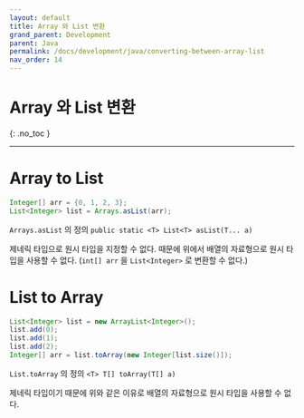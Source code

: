 ```yaml
---
layout: default
title: Array 와 List 변환
grand_parent: Development
parent: Java
permalink: /docs/development/java/converting-between-array-list
nav_order: 14
---
```


# Array 와 List 변환
{: .no_toc }

---

# Array to List

```java
Integer[] arr = {0, 1, 2, 3};
List<Integer> list = Arrays.asList(arr);
```

`Arrays.asList` 의 정의 `public static <T> List<T> asList(T... a)`

제네릭 타입으로 원시 타입을 지정할 수 없다. 때문에 위에서 배열의 자료형으로 원시 타입을 사용할 수 없다. (`int[] arr` 을 `List<Integer>` 로 변환할 수 없다.)



# List to Array

```java
List<Integer> list = new ArrayList<Integer>();
list.add(0);
list.add(1);
list.add(2);
Integer[] arr = list.toArray(new Integer[list.size()]);
```

`List.toArray` 의 정의 `<T> T[] toArray(T[] a)`

제네릭 타입이기 때문에 위와 같은 이유로 배열의 자료형으로 원시 타입을 사용할 수 없다.

